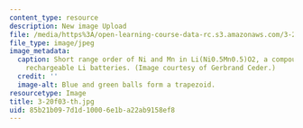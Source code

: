 ```yaml
---
content_type: resource
description: New image Upload
file: /media/https%3A/open-learning-course-data-rc.s3.amazonaws.com/3-20-materials-at-equilibrium-sma-5111-fall-2003/85b21b097d1d10006e1ba22ab9158ef8_3-20f03-th.jpg
file_type: image/jpeg
image_metadata:
  caption: Short range order of Ni and Mn in Li(Ni0.5Mn0.5)O2, a compound used for
    rechargeable Li batteries. (Image courtesy of Gerbrand Ceder.)
  credit: ''
  image-alt: Blue and green balls form a trapezoid.
resourcetype: Image
title: 3-20f03-th.jpg
uid: 85b21b09-7d1d-1000-6e1b-a22ab9158ef8
---
```

